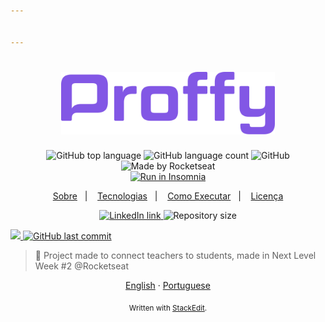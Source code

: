 ```yaml
---


---
```


<h1 align="center">
    <img alt="Proffy" src=".github/logo.svg" height="100px">
</h1>
<p align="center">
  <img alt="GitHub top language" src="https://img.shields.io/github/languages/top/maiquelp/proffy?style=flat-square">
  <img alt="GitHub language count" src="https://img.shields.io/github/languages/count/maiquelp/proffy?style=flat-square">
  <img alt="GitHub" src="https://img.shields.io/github/license/maiquelp/proffy?style=flat-square"> 
  <img alt="Made by Rocketseat" src="https://img.shields.io/badge/made%20by-Rocketseat-%237519C1?style=flat-square"><br>
  <a href="https://insomnia.rest/run/?label=Proffy&amp;uri=https%3A%2F%2Fraw.githubusercontent.com%2FHigorSnt%2Fproffy%2Fmaster%2F.github%2FInsomnia.json" target="_blank"><img src="https://insomnia.rest/images/run.svg" alt="Run in Insomnia"></a>
</p>
<p align="center">
  <a href="#bookmark-sobre">Sobre</a>&nbsp;&nbsp;&nbsp;|&nbsp;&nbsp;&nbsp;
  <a href="#rocket-tecnologias">Tecnologias</a>&nbsp;&nbsp;&nbsp;|&nbsp;&nbsp;&nbsp;
  <a href="#boom-como-executar">Como Executar</a>&nbsp;&nbsp;&nbsp;|&nbsp;&nbsp;&nbsp;
  <a href="#memo-licença">Licença</a>
</p>
<p align="center">	
   <a href="https://www.linkedin.com/in/maiquelp/">
      <img alt="LinkedIn link" src="https://img.shields.io/badge/-Maiquel Piovezan-8257E5?style=flat&amp;logo=Linkedin&amp;logoColor=white">
   </a>
  <img alt="Repository size" src="https://img.shields.io/github/repo-size/maiquelp/proffy?color=774DD6">
</p>  <a href="https://nextlevelweek.com/episodios/omnistack/edicao/2">
    <img src="https://img.shields.io/badge/Proffy-NLW 2.0-8257E5?logo=data:image/png;base64,iVBORw0KGgoAAAANSUhEUgAAABAAAAAQCAMAAAAoLQ9TAAAALVBMVEVHcExxWsF0XMJzXMJxWcFsUsD///9jRrzY0u6Xh9Gsn9n39fyMecy0qd2bjNJWBT0WAAAABHRSTlMA2Do606wF2QAAAGlJREFUGJVdj1cWwCAIBLEsRU3uf9xobDH8+GZwUYi8i6ucJwrxKE+7D0G9Q4vlYqtmCSjndr4CgCgzlyFgfKfKCVO0LrPKjmiqMxGXkJwNnXskqWG+1oSM+BSwD8f29YLNjvx/OQrn+g99oQSoNmt3PgAAAABJRU5ErkJggg==">
  </a>
  <a href="https://github.com/maiquelp/proffy/commits/master">
    <img alt="GitHub last commit" src="https://img.shields.io/github/last-commit/maiquelp/proffy?color=774DD6">
  </a> 

<blockquote>
<p>🚀 Project made to connect teachers to students, made in Next Level Week #2 @Rocketseat</p>
</blockquote>
<p align="center">
    <a href="README.md">English</a>
    ·
    <a href="README-pt.md">Portuguese</a>
 </p>
<div align="center">
  <sub>Written with 
    <a href="https://stackedit.io/">StackEdit</a>.
  </sub>
</div>


